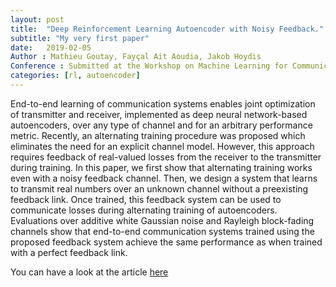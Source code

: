 ```yaml
---
layout: post
title:  "Deep Reinforcement Learning Autoencoder with Noisy Feedback."
subtitle: "My very first paper"
date:   2019-02-05
Author : Mathieu Goutay, Fayçal Ait Aoudia, Jakob Hoydis
Conference : Submitted at the Workshop on Machine Learning for Communications WMLC 2019, WiOpt 2019, Avignon, France
categories: [rl, autoencoder]
---
```


End-to-end learning of communication systems enables joint optimization of transmitter and receiver, implemented as deep neural network-based autoencoders, over any type of channel and for an arbitrary performance metric. Recently, an alternating training procedure was proposed which eliminates the need for an explicit channel model. However, this approach requires feedback of real-valued losses from the receiver to the transmitter during training. In this paper, we first show that alternating training works even with a noisy feedback channel. Then, we design a system that learns to transmit real numbers over an unknown channel without a preexisting feedback link. Once trained, this feedback system can be used to communicate losses during alternating training of autoencoders. Evaluations over additive white Gaussian noise and Rayleigh block-fading channels show that end-to-end communication systems trained using the proposed feedback system achieve the same performance as when trained with a perfect feedback link.

You can have a look at the article [here](https://arxiv.org/abs/1810.05419)
